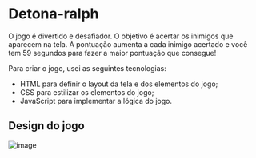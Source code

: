 # Detona-ralph

O jogo é divertido e desafiador. O objetivo é acertar os inimigos que aparecem na tela. A pontuação aumenta a cada inimigo acertado e você tem 59 segundos para fazer a maior pontuação que consegue!

Para criar o jogo, usei as seguintes tecnologias:

- HTML para definir o layout da tela e dos elementos do jogo;
- CSS para estilizar os elementos do jogo;
- JavaScript para implementar a lógica do jogo.

## Design do jogo
![image](https://github.com/MelPLens/detona-ralph/assets/99374140/934978b1-2bf3-430b-86a7-bb6cd4ba5144)
